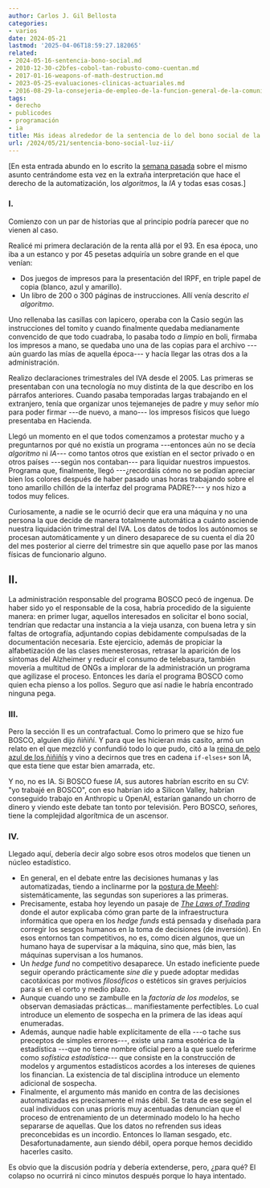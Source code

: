 ```yaml
---
author: Carlos J. Gil Bellosta
categories:
- varios
date: 2024-05-21
lastmod: '2025-04-06T18:59:27.182065'
related:
- 2024-05-16-sentencia-bono-social.md
- 2010-12-30-c2bfes-cobol-tan-robusto-como-cuentan.md
- 2017-01-16-weapons-of-math-destruction.md
- 2023-05-25-evaluaciones-clinicas-actuariales.md
- 2016-08-29-la-consejeria-de-empleo-de-la-funcion-general-de-la-comunidad-autonoma-de-ordenacion-provincia-de-la-audiencia-profesional.md
tags:
- derecho
- publicodes
- programación
- ia
title: Más ideas alrededor de la sentencia de lo del bono social de la luz
url: /2024/05/21/sentencia-bono-social-luz-ii/
---
```


[En esta entrada abundo en lo escrito la [semana pasada](/2024/05/16/sentencia-bono-social-luz-i/) sobre el mismo asunto centrándome esta vez en la extraña interpretación que hace el derecho de la automatización, los _algoritmos_, la _IA_ y todas esas cosas.]

### I.

Comienzo con un par de historias que al principio podría parecer que no vienen al caso.

Realicé mi primera declaración de la renta allá por el 93. En esa época, uno iba a un estanco y por 45 pesetas adquiría un sobre grande en el que venían:

- Dos juegos de impresos para la presentación del IRPF, en triple papel de copia (blanco, azul y amarillo).
- Un libro de 200 o 300 páginas de instrucciones. Allí venía descrito _el algoritmo_.

Uno rellenaba las casillas con lapicero, operaba con la Casio según las instrucciones del tomito y cuando finalmente quedaba medianamente convencido de que todo cuadraba, lo pasaba todo _a limpio_ en boli, firmaba los impresos a mano, se quedaba uno una de las copias para el archivo ---aún guardo las mías de aquella época--- y hacía llegar las otras dos a la administración.

Realizo declaraciones trimestrales del IVA desde el 2005. Las primeras se presentaban con una tecnología no muy distinta de la que describo en los párrafos anteriores. Cuando pasaba temporadas largas trabajando en el extranjero, tenía que organizar unos tejemanejes de padre y muy señor mío para poder firmar ---de nuevo, a mano--- los impresos físicos que luego presentaba en Hacienda.

Llegó un momento en el que todos comenzamos a protestar mucho y a preguntarnos por qué no existía un programa ---entonces aún no se decía _algoritmo_ ni _IA_--- como tantos otros que existían en el sector privado o en otros países ---según nos contaban--- para liquidar nuestros impuestos. Programa que, finalmente, llegó ---¿recordáis cómo no se podían apreciar bien los colores después de haber pasado unas horas trabajando sobre el tono amarillo chillón de la interfaz del programa PADRE?--- y nos hizo a todos muy felices.

Curiosamente, a nadie se le ocurrió decir que era una máquina y no una persona la que decide de manera totalmente automática a cuánto asciende nuestra liquidación trimestral del IVA. Los datos de todos los autónomos se procesan automáticamente y un dinero desaparece de su cuenta el día 20 del mes posterior al cierre del trimestre sin que aquello pase por las manos físicas de funcionario alguno.

## II.

La administración responsable del programa BOSCO pecó de ingenua. De haber sido yo el responsable de la cosa, habría procedido de la siguiente manera: en primer lugar, aquellos interesados en solicitar el bono social, tendrían que redactar una instancia a la vieja usanza, con buena letra y sin faltas de ortografía, adjuntando copias debidamente compulsadas de la documentación necesaria. Este ejercicio, además de propiciar la alfabetización de las clases menesterosas, retrasar la aparición de los síntomas del Alzheimer y reducir el consumo de telebasura, también movería a multitud de ONGs a implorar de la administración un programa que agilizase el proceso. Entonces les daría el programa BOSCO como quien echa pienso a los pollos. Seguro que así nadie le habría encontrado ninguna pega.

### III.

Pero la sección II es un contrafactual. Como lo primero que se hizo fue BOSCO, alguien dijo ñiñiñí. Y para que les hicieran más casito, armó un relato en el que mezcló y confundió todo lo que pudo, citó a la [reina de pelo azul de los ñiñiñís](/2017/01/16/weapons-of-math-destruction/) y vino a decirnos que tres en cadena `if-elses+` son IA, que esta tiene que estar bien amarrada, etc.

Y no, no es IA. Si BOSCO fuese _IA_, sus autores habrían escrito en su CV: "yo trabajé en BOSCO", con eso habrían ido a Silicon Valley, habrían conseguido trabajo en Anthropic u OpenAI, estarían ganando un chorro de dinero y viendo este debate tan tonto por televisión. Pero BOSCO, señores, tiene la complejidad algorítmica de un ascensor.


### IV.

Llegado aquí, debería decir algo sobre esos otros modelos que tienen un núcleo estadístico.

* En general, en el debate entre las decisiones humanas y las automatizadas, tiendo a inclinarme por la [postura de Meehl](/2023/05/25/evaluacion-algoritmos-vs-alternativas/): sistemáticamente, las segundas son superiores a las primeras.
* Precisamente, estaba hoy leyendo un pasaje de [_The Laws of Trading_](https://www.lawsoftrading.com/) donde el autor explicaba cómo gran parte de la infraestructura informática que opera en los _hedge funds_ está pensada y diseñada para corregir los sesgos humanos en la toma de decisiones (de inversión). En esos entornos tan competitivos, no es, como dicen algunos, que un humano haya de supervisar a la máquina, sino que, más bien, las máquinas supervisan a los humanos.
* Un _hedge fund_ no competitivo desaparece. Un estado ineficiente puede seguir operando prácticamente _sine die_ y puede adoptar medidas cacotáxicas por motivos _filosóficos_ o estéticos sin graves perjuicios para sí en el corto y medio plazo.
* Aunque cuando uno se zambulle en la _factoría de los modelos_, se observan demasiadas prácticas... manifiestamente perfectibles. Lo cual introduce un elemento de sospecha en la primera de las ideas aquí enumeradas.
* Además, aunque nadie hable explícitamente de ella ---o tache sus preceptos de simples errores---, existe una rama esotérica de la estadística ---que no tiene nombre oficial pero a la que suelo referirme como _sofística estadística_--- que consiste en la construcción de modelos y argumentos estadísticos acordes a los intereses de quienes los financian. La existencia de tal disciplina introduce un elemento adicional de sospecha.
* Finalmente, el argumento más manido en contra de las decisiones automatizadas es precisamente el más débil. Se trata de ese según el cual individuos con unas prioris muy acentuadas denuncian que el proceso de entrenamiento de un determinado modelo lo ha hecho separarse de aquellas. Que los datos no refrenden sus ideas preconcebidas es un incordio. Entonces lo llaman sesgado, etc. Desafortunadamente, aun siendo débil, opera porque hemos decidido hacerles casito.

Es obvio que la discusión podría y debería extenderse, pero, ¿para qué? El colapso no ocurrirá ni cinco minutos después porque lo haya intentado.
